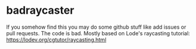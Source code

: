 # badraycaster
If you somehow find this you may do some github stuff like add issues or pull requests. The code is bad.
Mostly based on Lode's raycasting tutorial: https://lodev.org/cgtutor/raycasting.html
